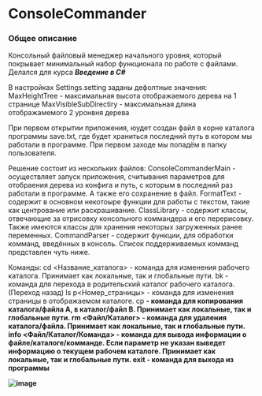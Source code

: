 # ConsoleCommander #
### Общее описание ###
Консольный файловый менеджер начального уровня, который покрывает минимальный набор функционала по работе с файлами. Делался для курса ***Введение в C#***

В настройках Settings.setting заданы дефолтные значения:
MaxHeightTree - максимальная высота отображаемого дерева на 1 странице
MaxVisibleSubDirectiry - максимальная длина отображамемого 2 уронвня дерева

При первом открытии приложения, юудет создан файл в корне каталога программы save.txt, где будет храниться последний путь в котором мы работали в программе. 
При первом заходе мы попадём в папку пользователя.

Решение состоит из нескольких файлов:
ConsoleCommanderMain - осуществляет запуск приложения, считывания параметров для отобраения дерева из конфига и путь, с которым в последний раз работали в программе. А также его сохранение в файл.
FormatText - содержит в основном некотоыре функции для работы с текстом, такие как центрование или раскрашивание.
ClassLibrary - содержит классы, отвечающие за отрисовку консольного коммандера и его перерисовку. Также имеются классы для хранения некоторых загруженных ранее переменных.
CommandParser - содержит функции, для обработки комманд, введённых в консоль. Список поддерживаемых комманд представлен чуть ниже. 

Команды:
cd <Название_каталога> - команда для изменения рабочего каталога. Принимает как локальные, так и глобальные пути.
bk - команда для перехода в родительский каталог рабочего каталога. (Переход назад)
ls p<Номер_страницы> - команда для изменения страницы в отображаемом каталоге.
cp <A> <B> - команда для копирования каталога/файла A, в каталог/файл B. Принимает как локальные, так и глобальные пути.
rm <Файл/Каталог> - команда для удаления каталога/файла. Принимает как локальные, так и глобальные пути.
info <Файл/Каталог/Команда> - команда для вывода информации о файле/каталоге/комманде. Если параметр не указан выведет информацию о текущем рабочем каталоге. Принимает как локальные, так и глобальные пути.
exit - команда для выхода из программы
  

![image](https://user-images.githubusercontent.com/34949894/152061953-782943c6-891e-44f5-83f4-bccace859497.png)
